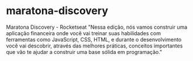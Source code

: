 # maratona-discovery
Maratona Discovery - Rocketseat
"Nessa edição, nós vamos construir uma aplicação financeira onde você vai treinar suas habilidades com ferramentas como JavaScript, CSS, HTML, e durante o desenvolvimento você vai descobrir, através das melhores práticas, conceitos importantes que vão te ajudar a construir uma base sólida em programação."
